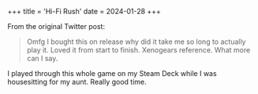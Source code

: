 +++
title = 'Hi-Fi Rush'
date = 2024-01-28
+++

From the original Twitter post:

> Omfg I bought this on release why did it take me so long to actually play it. Loved it from start to finish. Xenogears reference. What more can I say.

I played through this whole game on my Steam Deck while I was housesitting for my aunt. Really good time.